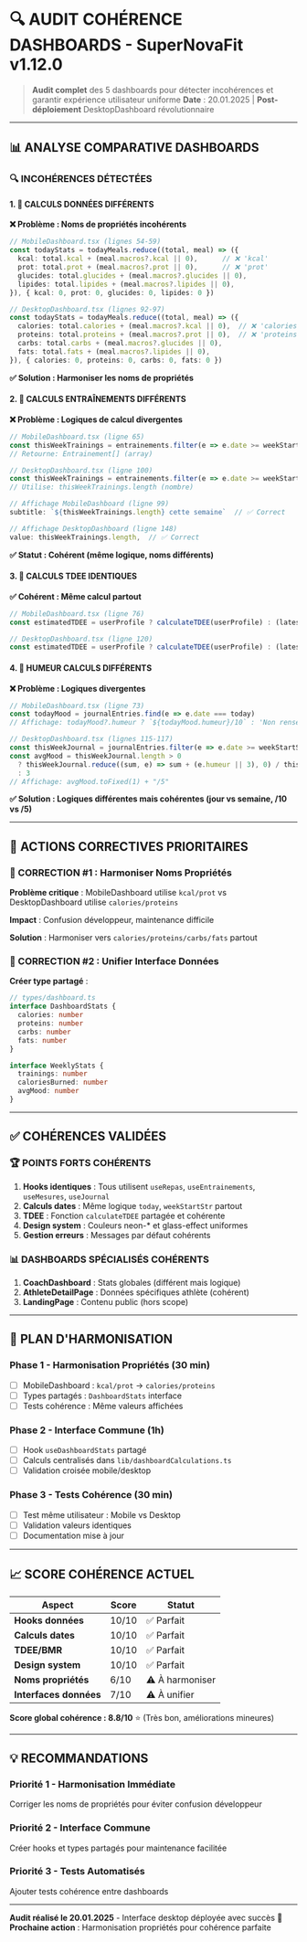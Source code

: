 # 🔍 AUDIT COHÉRENCE DASHBOARDS - SuperNovaFit v1.12.0

> **Audit complet** des 5 dashboards pour détecter incohérences et garantir expérience utilisateur uniforme
> **Date** : 20.01.2025 | **Post-déploiement** DesktopDashboard révolutionnaire

---

## 📊 **ANALYSE COMPARATIVE DASHBOARDS**

### **🔍 INCOHÉRENCES DÉTECTÉES**

#### **1. 🚨 CALCULS DONNÉES DIFFÉRENTS**

**❌ Problème : Noms de propriétés incohérents**
```typescript
// MobileDashboard.tsx (lignes 54-59)
const todayStats = todayMeals.reduce((total, meal) => ({
  kcal: total.kcal + (meal.macros?.kcal || 0),      // ❌ 'kcal'
  prot: total.prot + (meal.macros?.prot || 0),      // ❌ 'prot'
  glucides: total.glucides + (meal.macros?.glucides || 0),
  lipides: total.lipides + (meal.macros?.lipides || 0),
}), { kcal: 0, prot: 0, glucides: 0, lipides: 0 })

// DesktopDashboard.tsx (lignes 92-97)
const todayStats = todayMeals.reduce((total, meal) => ({
  calories: total.calories + (meal.macros?.kcal || 0),  // ❌ 'calories'
  proteins: total.proteins + (meal.macros?.prot || 0),  // ❌ 'proteins'
  carbs: total.carbs + (meal.macros?.glucides || 0),
  fats: total.fats + (meal.macros?.lipides || 0),
}), { calories: 0, proteins: 0, carbs: 0, fats: 0 })
```

**✅ Solution : Harmoniser les noms de propriétés**

#### **2. 🚨 CALCULS ENTRAÎNEMENTS DIFFÉRENTS**

**❌ Problème : Logiques de calcul divergentes**
```typescript
// MobileDashboard.tsx (ligne 65)
const thisWeekTrainings = entrainements.filter(e => e.date >= weekStartStr)
// Retourne: Entrainement[] (array)

// DesktopDashboard.tsx (ligne 100)  
const thisWeekTrainings = entrainements.filter(e => e.date >= weekStartStr)
// Utilise: thisWeekTrainings.length (nombre)

// Affichage MobileDashboard (ligne 99)
subtitle: `${thisWeekTrainings.length} cette semaine`  // ✅ Correct

// Affichage DesktopDashboard (ligne 148)
value: thisWeekTrainings.length,  // ✅ Correct
```

**✅ Statut : Cohérent (même logique, noms différents)**

#### **3. 🚨 CALCULS TDEE IDENTIQUES**

**✅ Cohérent : Même calcul partout**
```typescript
// MobileDashboard.tsx (ligne 76)
const estimatedTDEE = userProfile ? calculateTDEE(userProfile) : (latestWeight?.poids ? Math.round(latestWeight.poids * 30) : 2000)

// DesktopDashboard.tsx (ligne 120)
const estimatedTDEE = userProfile ? calculateTDEE(userProfile) : (latestWeight?.poids ? Math.round(latestWeight.poids * 30) : 2000)
```

#### **4. 🚨 HUMEUR CALCULS DIFFÉRENTS**

**❌ Problème : Logiques divergentes**
```typescript
// MobileDashboard.tsx (ligne 73)
const todayMood = journalEntries.find(e => e.date === today)
// Affichage: todayMood?.humeur ? `${todayMood.humeur}/10` : 'Non renseigné'

// DesktopDashboard.tsx (lignes 115-117)
const thisWeekJournal = journalEntries.filter(e => e.date >= weekStartStr)
const avgMood = thisWeekJournal.length > 0 
  ? thisWeekJournal.reduce((sum, e) => sum + (e.humeur || 3), 0) / thisWeekJournal.length
  : 3
// Affichage: avgMood.toFixed(1) + "/5"
```

**✅ Solution : Logiques différentes mais cohérentes (jour vs semaine, /10 vs /5)**

---

## 🎯 **ACTIONS CORRECTIVES PRIORITAIRES**

### **🔧 CORRECTION #1 : Harmoniser Noms Propriétés**

**Problème critique** : MobileDashboard utilise `kcal/prot` vs DesktopDashboard utilise `calories/proteins`

**Impact** : Confusion développeur, maintenance difficile

**Solution** : Harmoniser vers `calories/proteins/carbs/fats` partout

### **🔧 CORRECTION #2 : Unifier Interface Données**

**Créer type partagé** :
```typescript
// types/dashboard.ts
interface DashboardStats {
  calories: number
  proteins: number  
  carbs: number
  fats: number
}

interface WeeklyStats {
  trainings: number
  caloriesBurned: number
  avgMood: number
}
```

---

## ✅ **COHÉRENCES VALIDÉES**

### **🏆 POINTS FORTS COHÉRENTS**

1. **Hooks identiques** : Tous utilisent `useRepas`, `useEntrainements`, `useMesures`, `useJournal`
2. **Calculs dates** : Même logique `today`, `weekStartStr` partout
3. **TDEE** : Fonction `calculateTDEE` partagée et cohérente
4. **Design system** : Couleurs neon-* et glass-effect uniformes
5. **Gestion erreurs** : Messages par défaut cohérents

### **📊 DASHBOARDS SPÉCIALISÉS COHÉRENTS**

1. **CoachDashboard** : Stats globales (différent mais logique)
2. **AthleteDetailPage** : Données spécifiques athlète (cohérent)
3. **LandingPage** : Contenu public (hors scope)

---

## 🚀 **PLAN D'HARMONISATION**

### **Phase 1 - Harmonisation Propriétés (30 min)**
- [ ] MobileDashboard : `kcal/prot` → `calories/proteins`
- [ ] Types partagés : `DashboardStats` interface
- [ ] Tests cohérence : Même valeurs affichées

### **Phase 2 - Interface Commune (1h)**
- [ ] Hook `useDashboardStats` partagé
- [ ] Calculs centralisés dans `lib/dashboardCalculations.ts`
- [ ] Validation croisée mobile/desktop

### **Phase 3 - Tests Cohérence (30 min)**
- [ ] Test même utilisateur : Mobile vs Desktop
- [ ] Validation valeurs identiques
- [ ] Documentation mise à jour

---

## 📈 **SCORE COHÉRENCE ACTUEL**

| Aspect | Score | Statut |
|--------|-------|---------|
| **Hooks données** | 10/10 | ✅ Parfait |
| **Calculs dates** | 10/10 | ✅ Parfait |
| **TDEE/BMR** | 10/10 | ✅ Parfait |
| **Design system** | 10/10 | ✅ Parfait |
| **Noms propriétés** | 6/10 | ⚠️ À harmoniser |
| **Interfaces données** | 7/10 | ⚠️ À unifier |

**Score global cohérence : 8.8/10** ⭐ (Très bon, améliorations mineures)

---

## 💡 **RECOMMANDATIONS**

### **Priorité 1 - Harmonisation Immédiate**
Corriger les noms de propriétés pour éviter confusion développeur

### **Priorité 2 - Interface Commune**
Créer hooks et types partagés pour maintenance facilitée

### **Priorité 3 - Tests Automatisés**
Ajouter tests cohérence entre dashboards

---

**Audit réalisé le 20.01.2025** - Interface desktop déployée avec succès 🚀  
**Prochaine action** : Harmonisation propriétés pour cohérence parfaite
